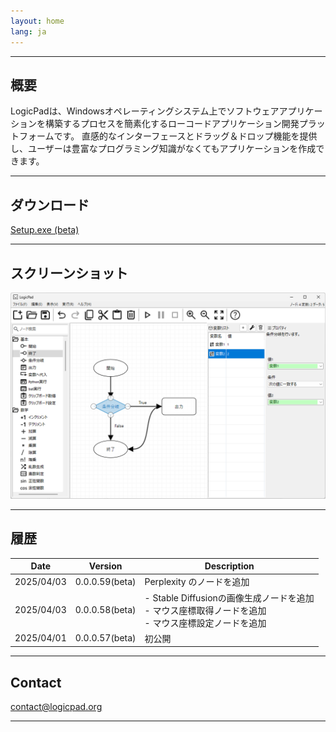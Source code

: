 ```yaml
---
layout: home
lang: ja
---
```


---

## 概要
LogicPadは、Windowsオペレーティングシステム上でソフトウェアアプリケーションを構築するプロセスを簡素化するローコードアプリケーション開発プラットフォームです。
直感的なインターフェースとドラッグ＆ドロップ機能を提供し、ユーザーは豊富なプログラミング知識がなくてもアプリケーションを作成できます。

---

## ダウンロード

[Setup.exe (beta)](https://github.com/LogicCreate/LOGIC-MAIN.github.io/releases/download/0.0.0.59/Setup.exe)

---

## スクリーンショット

![img.png](screenshot.png)

---

## 履歴

| Date       | Version | Description                                                           |
|------------|---------|-----------------------------------------------------------------------|
| 2025/04/03 | 0.0.0.59(beta) | Perplexity のノードを追加                                                    |
| 2025/04/03 | 0.0.0.58(beta) | - Stable Diffusionの画像生成ノードを追加<br> - マウス座標取得ノードを追加<br> - マウス座標設定ノードを追加 |
| 2025/04/01 | 0.0.0.57(beta)| 初公開                                                                   |

---

## Contact

contact@logicpad.org

---
